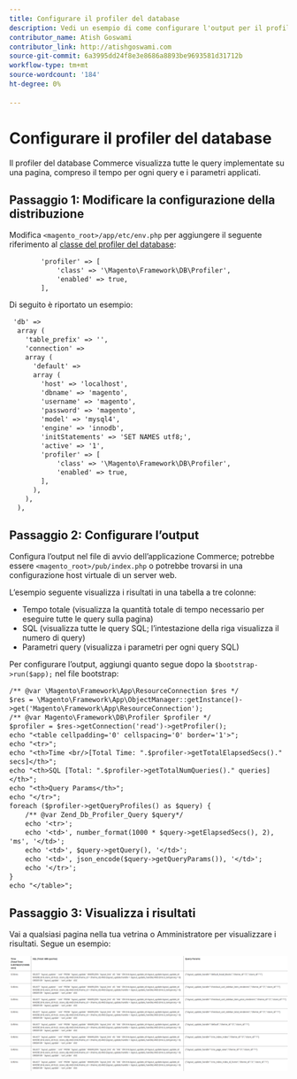 ```yaml
---
title: Configurare il profiler del database
description: Vedi un esempio di come configurare l'output per il profiler del database.
contributor_name: Atish Goswami
contributor_link: http://atishgoswami.com
source-git-commit: 6a3995dd24f8e3e8686a8893be9693581d31712b
workflow-type: tm+mt
source-wordcount: '184'
ht-degree: 0%

---
```



# Configurare il profiler del database

Il profiler del database Commerce visualizza tutte le query implementate su una pagina, compreso il tempo per ogni query e i parametri applicati.

## Passaggio 1: Modificare la configurazione della distribuzione

Modifica `<magento_root>/app/etc/env.php` per aggiungere il seguente riferimento al [classe del profiler del database](https://github.com/magento/magento2/tree/2.4/lib/internal/Magento/Framework/DB/Profiler.php):

```php?start_inline=1
        'profiler' => [
            'class' => '\Magento\Framework\DB\Profiler',
            'enabled' => true,
        ],
```

Di seguito è riportato un esempio:

```php?start_inline=1
 'db' =>
  array (
    'table_prefix' => '',
    'connection' =>
    array (
      'default' =>
      array (
        'host' => 'localhost',
        'dbname' => 'magento',
        'username' => 'magento',
        'password' => 'magento',
        'model' => 'mysql4',
        'engine' => 'innodb',
        'initStatements' => 'SET NAMES utf8;',
        'active' => '1',
        'profiler' => [
            'class' => '\Magento\Framework\DB\Profiler',
            'enabled' => true,
        ],
      ),
    ),
  ),
```

## Passaggio 2: Configurare l’output

Configura l’output nel file di avvio dell’applicazione Commerce; potrebbe essere `<magento_root>/pub/index.php` o potrebbe trovarsi in una configurazione host virtuale di un server web.

L’esempio seguente visualizza i risultati in una tabella a tre colonne:

- Tempo totale (visualizza la quantità totale di tempo necessario per eseguire tutte le query sulla pagina)
- SQL (visualizza tutte le query SQL; l’intestazione della riga visualizza il numero di query)
- Parametri query (visualizza i parametri per ogni query SQL)

Per configurare l’output, aggiungi quanto segue dopo la `$bootstrap->run($app);` nel file bootstrap:

```php?start_inline=1
/** @var \Magento\Framework\App\ResourceConnection $res */
$res = \Magento\Framework\App\ObjectManager::getInstance()->get('Magento\Framework\App\ResourceConnection');
/** @var Magento\Framework\DB\Profiler $profiler */
$profiler = $res->getConnection('read')->getProfiler();
echo "<table cellpadding='0' cellspacing='0' border='1'>";
echo "<tr>";
echo "<th>Time <br/>[Total Time: ".$profiler->getTotalElapsedSecs()." secs]</th>";
echo "<th>SQL [Total: ".$profiler->getTotalNumQueries()." queries]</th>";
echo "<th>Query Params</th>";
echo "</tr>";
foreach ($profiler->getQueryProfiles() as $query) {
    /** @var Zend_Db_Profiler_Query $query*/
    echo '<tr>';
    echo '<td>', number_format(1000 * $query->getElapsedSecs(), 2), 'ms', '</td>';
    echo '<td>', $query->getQuery(), '</td>';
    echo '<td>', json_encode($query->getQueryParams()), '</td>';
    echo '</tr>';
}
echo "</table>";
```

## Passaggio 3: Visualizza i risultati

Vai a qualsiasi pagina nella tua vetrina o Amministratore per visualizzare i risultati. Segue un esempio:

![Risultati del profiler del database di esempio](../../assets/configuration/db-profiler-results.png)
